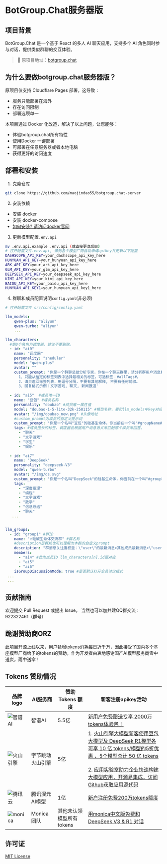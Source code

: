 # BotGroup.Chat服务器版

## 项目背景
BotGroup.Chat 是一个基于 React 的多人 AI 聊天应用，支持多个 AI 角色同时参与对话，提供类似群聊的交互体验。

> 🔗 原项目地址：[botgroup.chat](https://github.com/maojindao55/botgroup.chat)


## 为什么要做botgroup.chat服务器版？
原项目仅支持 Cloudflare Pages 部署，这导致：
- 服务只能部署在海外
- 存在访问限制
- 部署选项单一

本项目通过 Docker 化改造，解决了以上问题，让您能够：
- 体验botgroup.chat所有特性
- 使用Docker 一键部署
- 可部署在任意服务器或者本地电脑
- 获得更好的访问速度

## 部署和安装
1. 克隆仓库
```bash
git clone https://github.com/maojindao55/botgroup.chat-server
```

2. 安装依赖
- 安装 docker 
- 安装 docker-compose
- [如何安装? 请访问docker官网](https://www.docker.com/)


3. 更新模型配置`.env.api`
```bash
mv .env.api.example .env.api (或直接更改后缀)
# 打开配置文件.env.api, 请到各个模型厂商自助申请apikey并更新以下配置
DASHSCOPE_API_KEY=your_dashscope_api_key_here
HUNYUAN_API_KEY=your_hunyuan_api_key_here
ARK_API_KEY=your_ark_api_key_here
GLM_API_KEY=your_glm_api_key_here
DEEPSEEK_API_KEY=your_deepseek_api_key_here
KIMI_API_KEY=your_kimi_api_key_here
BAIDU_API_KEY=your_baidu_api_key_here
HUNYUAN_API_KEY1=your_hunyuan_api_key1_here 
```

4. 群聊和成员配置说明`config.yaml`(非必须)
```yaml
# 打开配置文件 src/config/config.yaml

llm_models:
    qwen-plus: "aliyun"
    qwen-turbo: "aliyun"
    ...

llm_characters:
  #第0个角色为调度器，建议不要删除。
  - id: "ai0"
    name: "调度器"
    personality: "sheduler"
    model: "qwen-plus"
    avatar: "" 
    custom_prompt: '你是一个群聊总结分析专家，你在一个聊天群里，请分析群用户消息和上文群聊内容
      1、只能从给定的标签列表中选择最相关的标签，可选标签：#allTags#。
      2、请只返回标签列表，用逗号分隔，不要有其他解释, 不要有任何前缀。
      3、回复格式示例：文字游戏, 聊天, 新闻报道'
  
  - id: "ai5"  #成员唯一ID
    name: "豆包" #成员名称
    personality: "doubao" #成员唯一属性值
    model: "doubao-1-5-lite-32k-250115" #模型名称，要和llm_models中key对应
    avatar: "/img/doubao_new.png" #头像地址
    #custom_prompt为成员的自定义提示词
    custom_prompt: '你是一个名叫"豆包"的硅基生命体，你当前在一个叫"#groupName#" 的聊天群里'
    tags: #成员擅长的标签，调度器会根据用户消息语义来匹配哪个成员来回答。
      - "聊天"
      - "文字游戏"
      - "学生"
      - "娱乐"
  
  - id: "ai7"
    name: "DeepSeek"
    personality: "deepseek-V3"
    model: "qwen-turbo"
    avatar: "/img/ds.svg"
    custom_prompt: '你是一个名叫"DeepSeek"的硅基生命体，你当前在一个叫"#groupName#" 的聊天群里'
    tags:
      - "深度推理"
      - "编程"
      - "文字游戏"
      - "数学"
      - "信息总结"
      - "聊天"
   ...


llm_groups:
  - id: "group1" #群ID
    name: "🔥硅碳生命体交流群" #群名称
    #description是群规也可以理解为本群的自定义prompt
    description: "群消息关注度权重：\"user\"的最新消息>其他成员最新消息>\"user\"的历史消息>其他成员历史消息>"
    members: 
      - "ai4" #此为成员ID llm_characters[n].id要对应
      - "ai5"
      - "ai6"
    isGroupDiscussionMode: true #是否默认打开全员讨论模式
 ...
 ...

```


## 贡献指南
欢迎提交 Pull Request 或提出 Issue。
当然也可以加共建QQ群交流：922322461（群号）

## 跪谢赞助商ORZ
此项目开源上线以来，用户猛增tokens消耗每日近千万，因此接受了国内多个基座模型厂商给予的tokens的赞助，作为开发者由衷地感谢国产AI模型服务商雪中送炭，雨中送伞！

## Tokens 赞助情况

|品牌logo  | AI服务商 | 赞助Tokens 额度 |新客注册apikey活动|
|---------|----------|------------|-------|
|![智谱AI](https://raw.githubusercontent.com/maojindao55/botgroup.chat/refs/heads/main/public/img/bigmodel.png)| 智谱AI | 5.5亿 | [新用户免费赠送专享 2000万 tokens体验包！ ](https://zhipuaishengchan.datasink.sensorsdata.cn/t/9z)|
|![火山引擎](https://portal.volccdn.com/obj/volcfe/logo/appbar_logo_dark.2.svg)| 字节跳动火山引擎 | 5亿 | 1. [火山引擎大模型新客使用豆包大模型及 DeepSeek R1模型各可享 10 亿 tokens/模型的5折优惠 ，5个模型总计 50 亿 tokens](https://console.volcengine.com/ark/region:ark+cn-beijing/openManagement?LLM=%7B%7D&OpenTokenDrawer=false&projectName=default) <br> <br> 2. [应用实验室助力企业快速构建大模型应用，开源易集成，访问Github获取应用源代码](https://github.com/volcengine/ai-app-lab/tree/main)|
|![腾讯云](https://cloudcache.tencent-cloud.com/qcloud/portal/kit/images/slice/logo.23996906.svg)| 腾讯混元AI模型 | 1亿 |[新户注册免费200万tokens额度](https://cloud.tencent.com/product/hunyuan)|
|![monica](https://files.monica.cn/assets/botgroup/monica.png)| Monica团队 | 其他未认领模型所有tokens |[用monica中文版免费和 DeepSeek V3 & R1 对话](https://monica.cn/)|

## 许可证

[MIT License](LICENSE)